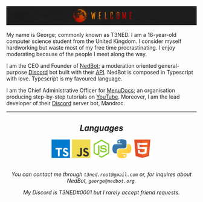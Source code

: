 <img src="https://github.com/T3NED/T3NED/blob/master/assets/welcome.png">

My name is George; commonly known as T3NED. I am a 16-year-old computer science student from the United Kingdom. I consider myself hardworking but waste most of my free time procrastinating. I enjoy moderating because of the people I meet along the way.

I am the CEO and Founder of [NedBot](https://www.nedbot.org); a moderation oriented general-purpose [Discord](https://discord.com) bot built with their [API](https://discord.com/developers). NedBot is composed in Typescript with love. Typescript is my favoured language.

I am the Chief Administrative Officer for [MenuDocs](https://menudocs.org); an organisation producing step-by-step tutorials on [YouTube](https://youtube.com/menudocs). Moreover, I am the lead developer of their [Discord](https://discord.com) server bot, Mandroc.

<hr>

<div align="center">

<h2> <i> Languages </i> </h2>

<img width="50px" src="https://raw.githubusercontent.com/T3NED/T3NED/master/assets/typescript.svg">
<img width="50px" src="https://raw.githubusercontent.com/T3NED/T3NED/master/assets/javascript.svg">
<img width="50px" src="https://raw.githubusercontent.com/T3NED/T3NED/master/assets/nodejs.svg">
<img width="50px" src="https://raw.githubusercontent.com/T3NED/T3NED/master/assets/python.svg">
<img width="50px" src="https://raw.githubusercontent.com/T3NED/T3NED/master/assets/html.svg">

<br>
<br>

<i>You can contact me through `t3ned.root@gmail.com` or, for inquires about NedBot, `george@nedbot.org`.

My Discord is T3NED#0001 but I rarely accept friend requests.</i>

</div>
